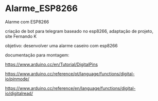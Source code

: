 # Alarme_ESP8266
Alarme com ESP8266

criação de bot para telegram baseado no esp8266, adaptação de projeto, site Fernando K

objetivo: desenvolver uma alarme caseiro com esp8266

documentação para montagem:

https://www.arduino.cc/en/Tutorial/DigitalPins

https://www.arduino.cc/reference/pt/language/functions/digital-io/pinmode/

https://www.arduino.cc/reference/en/language/functions/digital-io/digitalread/
